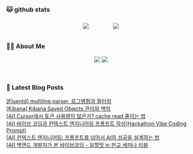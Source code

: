 
###  🐱 github stats  

<div id="main" align="center">
    <img src="https://github-readme-stats.vercel.app/api?username=peterica&count_private=true&show_icons=true&theme=radical"
        style="height: auto; margin-left: 20px; margin-right: 20px; padding: 10px;"/>
    <img src="https://github-readme-stats.vercel.app/api/top-langs/?username=peterica&layout=compact"   
        style="height: auto; margin-left: 20px; margin-right: 20px; padding: 10px;"/>
</div>

###  💁‍♀️ About Me  
<p align="center">
    <a href="https://peterica.tistory.com/"><img src="https://img.shields.io/badge/Blog-FF5722?style=flat-square&logo=Blogger&logoColor=white"/></a>
    <a href="mailto:ilovefran.ofm@gmail.com"><img src="https://img.shields.io/badge/Gmail-d14836?style=flat-square&logo=Gmail&logoColor=white&link=ilovefran.ofm@gmail.com"/></a>
</p>

<br>

### 📕 Latest Blog Posts   

<a href ="https://peterica.tistory.com/981"> [Fluentd] multiline parser, 로그병합과 필터링 </a> <br>
<a href ="https://peterica.tistory.com/608"> [Kibana] Kibana Saved Objects 관리와 백업 </a> <br>
<a href ="https://peterica.tistory.com/782"> [AI] Cursor에서 토큰 사용량이 많은가? cache read  줄이는 법 </a> <br>
<a href ="https://peterica.tistory.com/927"> [AI] 바이브 코딩과 컨텍스트 엔지니어링 프롬프트 작성(Hackathon Vibe Coding Prompt) </a> <br>
<a href ="https://peterica.tistory.com/956"> [AI] 컨텍스트 엔지니어링: 프롬프트를 넘어서 AI의 성공을 설계하는 법 </a> <br>
<a href ="https://peterica.tistory.com/563"> [AI] 백엔드 개발자가 본 바이브코딩 - 일할맛 in 판교 세미나 리뷰 </a> <br>
